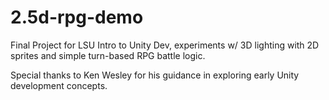 # 2.5d-rpg-demo
Final Project for LSU Intro to Unity Dev, experiments w/ 3D lighting with 2D sprites and simple turn-based RPG battle logic.

Special thanks to Ken Wesley for his guidance in exploring early Unity development concepts.
